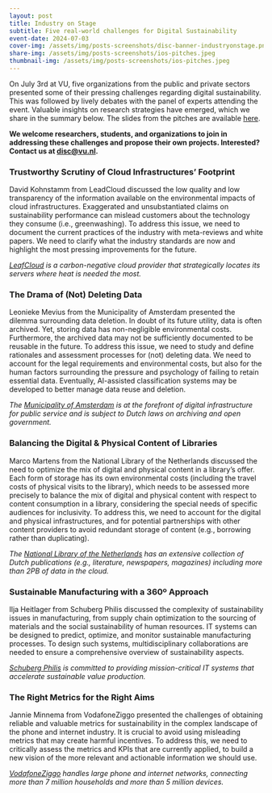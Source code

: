 ```yaml
---
layout: post
title: Industry on Stage
subtitle: Five real-world challenges for Digital Sustainability
event-date: 2024-07-03
cover-img: /assets/img/posts-screenshots/disc-banner-industryonstage.png
share-img: /assets/img/posts-screenshots/ios-pitches.jpeg
thumbnail-img: /assets/img/posts-screenshots/ios-pitches.jpeg
---
```



On July 3rd at VU, five organizations from the public and private sectors presented some of their pressing challenges regarding digital sustainability. This was followed by lively debates with the panel of experts attending the event. Valuable insights on research strategies have emerged, which we share in the summary below. The slides from the pitches are available [here](/assets/docs/IndustryOnStagePitches.pdf). 

**We welcome researchers, students, and organizations to join in addressing these challenges and propose their own projects. Interested? Contact us at disc@vu.nl.**

### Trustworthy Scrutiny of Cloud Infrastructures’ Footprint

David Kohnstamm from LeadCloud discussed the low quality and low transparency of the information available on the environmental impacts of cloud infrastructures. Exaggerated and unsubstantiated claims on sustainability performance can mislead customers about the technology they consume (i.e., greenwashing). To address this issue, we need to document the current practices of the industry with meta-reviews and white papers. We need to clarify what the industry standards are now and highlight the most pressing improvements for the future. 

*[LeafCloud](https://www.leaf.cloud/) is a carbon-negative cloud provider that strategically locates its servers where heat is needed the most.*

### The Drama of (Not) Deleting Data

Leonieke Mevius from the Municipality of Amsterdam presented the dilemma surrounding data deletion. In doubt of its future utility, data is often archived. Yet, storing data has non-negligible environmental costs. Furthermore, the archived data may not be sufficiently documented to be reusable in the future. To address this issue, we need to study and define rationales and assessment processes for (not) deleting data. We need to account for the legal requirements and environmental costs, but also for the human factors surrounding the pressure and psychology of failing to retain essential data. Eventually, AI-assisted classification systems may be developed to better manage data reuse and deletion.

*The [Municipality of Amsterdam](https://www.amsterdam.nl/) is at the forefront of digital infrastructure for public service and is subject to Dutch laws on archiving and open government.*

### Balancing the Digital & Physical Content of Libraries

Marco Martens from the National Library of the Netherlands discussed the need to optimize the mix of digital and physical content in a library’s offer. Each form of storage has its own environmental costs (including the travel costs of physical visits to the library), which needs to be assessed more precisely to balance the mix of digital and physical content with respect to content consumption in a library, considering the special needs of specific audiences for inclusivity. To address this, we need to account for the digital and physical infrastructures, and for potential partnerships with other content providers to avoid redundant storage of content (e.g., borrowing rather than duplicating).

*The  [National Library of the Netherlands](https://www.kb.nl) has an extensive collection of Dutch publications (e.g., literature, newspapers, magazines) including more than 2PB of data in the cloud.*

### Sustainable Manufacturing with a 360º Approach

Ilja Heitlager from Schuberg Philis discussed the complexity of sustainability issues in manufacturing, from supply chain optimization to the sourcing of materials and the social sustainability of human resources. IT systems can be designed to predict, optimize, and monitor sustainable manufacturing processes. To design such systems, multidisciplinary collaborations are needed to ensure a comprehensive overview of sustainability aspects.

*[Schuberg Philis](https://schubergphilis.com) is committed to providing mission-critical IT systems that accelerate sustainable value production.*

### The Right Metrics for the Right Aims

Jannie Minnema from VodafoneZiggo presented the challenges of obtaining reliable and valuable metrics for sustainability in the complex landscape of the phone and internet industry. It is crucial to avoid using misleading metrics that may create harmful incentives. To address this, we need to critically assess the metrics and KPIs that are currently applied, to build a new vision of the more relevant and actionable information we should use.

*[VodafoneZiggo](https://www.vodafoneziggo.nl/) handles large phone and internet networks, connecting more than 7 million households and more than 5 million devices.*